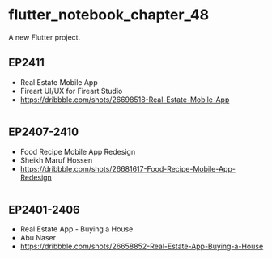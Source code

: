 # flutter_notebook_chapter_48

A new Flutter project.

## EP2411

- Real Estate Mobile App
- Fireart UI/UX for Fireart Studio
- https://dribbble.com/shots/26698518-Real-Estate-Mobile-App

<img src="https://cdn.dribbble.com/userupload/45413513/file/21b50ede5a2e14e1f638ecc9665e0361.png?resize=2048x1536&vertical=center" alt="">


## EP2407-2410

- Food Recipe Mobile App Redesign
- Sheikh Maruf Hossen
- https://dribbble.com/shots/26681617-Food-Recipe-Mobile-App-Redesign

<img src="https://cdn.dribbble.com/userupload/45413513/file/21b50ede5a2e14e1f638ecc9665e0361.png?resize=2048x1536&vertical=center" alt="">


## EP2401-2406

- Real Estate App - Buying a House
- Abu Naser
- https://dribbble.com/shots/26658852-Real-Estate-App-Buying-a-House

<img src="https://cdn.dribbble.com/userupload/45339155/file/10ec812dc497456f643faca85c44be78.jpg?resize=1905x1429&vertical=center" alt="">
